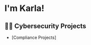 <h1>I'm Karla! 

<h2>👨‍💻 Cybersecurity Projects</h2>

  - [Compliance Projects]




[linkedin]: https://linkedin.com/in/karlaarevalo
